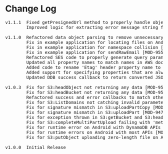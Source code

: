 # Change Log
<pre>
v1.1.1  Fixed getPresignedUrl method to properly handle objects inside buckets [MOD-1001]
        Improved logic for extracting error message string from response [MOD-1012]

v1.1.0  Refactored data object parsing to remove unnecessary array references for single value elements [MOD-980]
        Fix in example application for locating files on Android [MOD-963][MOD-977]
        Fix in example application for namespace collision [MOD-972]
        Fix in example application for sendRawEmail [MOD-955]
        Refactored SES code to properly generate query params for email messages [MOD-973]
        Updated all property names to match names in AWS documentation [MOD-974]
        Added code to rename 'Etag' header property name to 'ETag' on iOS for parity/consistency with Android [MOD-963]
        Added support for specifying properties that are always converted to arrays [MOD-985]
        Updated DDB success callback to return converted JSON object instead of JSOn string [MOD-987]

v1.0.3  Fix for S3:headObject not returning any data [MOD-950]
        Fix for S3:headBucket not returning any data [MOD-951]
        Refactored success and error callbacks to match other enterprise formats [MOD-953]
        Fix for S3:ListDomains not catching invalid parameters [MOD-922]
        Fix for signature mismatch in S3:uploadPartCopy [MOD-948]
        Fix for signature mismatch in S3:uploadPart [MOD-947]
        Fix for exception thrown in S3:getBucket and S3:headBucket [MOD-954]
        Fix for S3:completeMultiPartUpload failing with 'method not allowed' error [MOD-952]
        Fix for runtime error on Android with DynamoDB APIs [MOD-961]
        Fix for runtime errors on Android with most APIs [MOD-959]
        Fix for S3:putObject uploading zero-length file on Android [MOD-962]

v1.0.0	Initial Release
